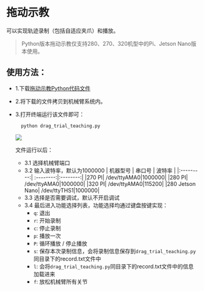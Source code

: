 # 拖动示教

可以实现轨迹录制（包括自适应夹爪）和播放。

> Python版本拖动示教仅支持280、270、320机型中的Pi、Jetson Nano版本使用。

## 使用方法：

- 1.下载[拖动示教Python代码文件](https://github.com/elephantrobotics/pymycobot/blob/main/demo/drag_trial_teaching.py)
- 2.将下载的文件拷贝到机械臂系统内。
- 3.打开终端运行该文件即可：
  ```bash
    python drag_trial_teaching.py
  ```
    <img src="../resourse/7-ApplicationBasePython/drag.png" style="zoom:100%;" />
  
  文件运行以后：
  - 3.1 选择机械臂端口
  - 3.2 输入波特率，默认为1000000
    | 机器型号 | 串口号 | 波特率 |
    |:---------:| :--------:|:--------:|
    |270 PI|  /dev/ttyAMA0|1000000|
    |280 PI|  /dev/ttyAMA0|1000000|
    |320 PI|  /dev/ttyAMA0|115200|
    |280 Jetson Nano|  /dev/ttyTHS1|1000000|
  - 3.3 选择是否需要调试，默认不开启调试
  - 3.4 最后进入功能选择列表，功能选择均通过键盘按键实现：
    - `q`: 退出
    - `r`: 开始录制
    - `c`: 停止录制
    - `p`: 播放一次
    - `P`: 循环播放 / 停止播放
    - `s`: 保存本次录制信息，会将录制信息保存到`drag_trial_teaching.py`同目录下的record.txt文件中
    - `l`: 会将`drag_trial_teaching.py`同目录下的record.txt文件中的信息加载进来
    - `f`: 放松机械臂所有关节
